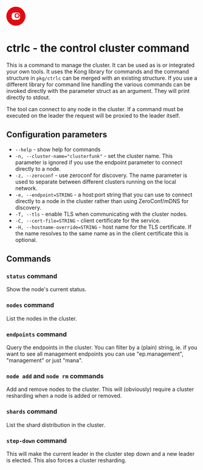 ![Clusterfunk](img/cf_bullet_50x50.png)

# ctrlc - the control cluster command

This is a command to manage the cluster. It can be used as is or integrated your own tools. It uses the Kong library for commands and the command structure in `pkg/ctrlc` can be merged with an existing structure. If you use a different library for command line handling the various commands can be invoked directly with the parameter struct as an argument. They will print directly to stdout.

The tool can connect to any node in the cluster. If a command must be executed
on the leader the request will be proxied to the leader itself.

## Configuration parameters

* `--help` - show help for commands
* `-n, --cluster-name="clusterfunk"` - set the cluster name. This parameter is ignored if you use the endpoint parameter to connect directly to a node.
* `-z, --zeroconf`  - use zeroconf for discovery. The name parameter is used to separate between different clusters running on the local network. 
* `-e, --endpoint=STRING` - a host:port string that you can use to connect directly to a node in the cluster rather than using ZeroConf/mDNS for discovery.
* `-T, --tls` - enable TLS when communicating with the cluster nodes.
* `-C, --cert-file=STRING` - client certificate for the service. 
* `-H, --hostname-override=STRING` - host name for the TLS certificate. If the name resolves to the same name as in the client certificate this is optional.

## Commands

### `status` command

Show the node's current status.

### `nodes` command

List the nodes in the cluster. 

### `endpoints` command

Query the endpoints in the cluster. You can filter by a (plain) string, ie. if
you want to see all management endpoints you can use "ep.management", "management"
or just "mana".

### `node add` and `node rm` commands

Add and remove nodes to the cluster. This will (obviously) require a cluster
resharding when a node is added or removed.

### `shards` command

List the shard distribution in the cluster. 

### `step-down` command

This will make the current leader in the cluster step down and a new leader is
elected. This also forces a cluster resharding. 

